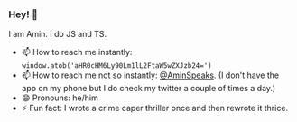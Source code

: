 ### Hey! 👋

I am Amin. I do JS and TS.

- 📫 How to reach me instantly: `window.atob('aHR0cHM6Ly90Lm1lL2FtaW5wZXJzb24=')`
- 📫 How to reach me not so instantly: [@AminSpeaks](https://twitter.com/AminSpeaks). (I don't have the app on my phone but I do check my twitter a couple of times a day.)  
- 😄 Pronouns: he/him
- ⚡ Fun fact: I wrote a crime caper thriller once and then rewrote it thrice.


<!--
**binarybaba/binarybaba** is a ✨ _special_ ✨ repository because its `README.md` (this file) appears on your GitHub profile.

Here are some ideas to get you started:

- 🔭 I’m currently working on ...
- 🌱 I’m currently learning ...
- 👯 I’m looking to collaborate on ...
- 🤔 I’m looking for help with ...
- 💬 Ask me about ...
- 📫 How to reach me: ...
- 😄 Pronouns: ...
- ⚡ Fun fact: ...
-->

